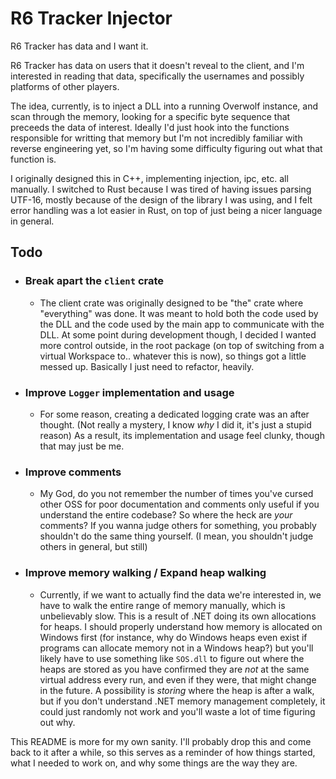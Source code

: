 # R6 Tracker Injector
R6 Tracker has data and I want it.

R6 Tracker has data on users that it doesn't reveal to the client, and I'm interested in reading that data, specifically the usernames and possibly platforms of other players.

The idea, currently, is to inject a DLL into a running Overwolf instance, and scan through the memory, looking for a specific byte sequence that preceeds the data of interest. Ideally I'd just hook into the functions responsible for writting that memory but I'm not incredibly familiar with reverse engineering yet, so I'm having some difficulty figuring out what that function is.

I originally designed this in C++, implementing injection, ipc, etc. all manually. I switched to Rust because I was tired of having issues parsing UTF-16, mostly because of the design of the library I was using, and I felt error handling was a lot easier in Rust, on top of just being a nicer language in general.

## Todo
* ### Break apart the `client` crate
  * The client crate was originally designed to be "the" crate where "everything" was done. It was meant to hold both the code used by the DLL and the code used by the main app to communicate with the DLL. At some point during development though, I decided I wanted more control outside, in the root package (on top of switching from a virtual Workspace to.. whatever this is now), so things got a little messed up. Basically I just need to refactor, heavily.
* ### Improve `Logger` implementation and usage
  * For some reason, creating a dedicated logging crate was an after thought. (Not really a mystery, I know *why* I did it, it's just a stupid reason) As a result, its implementation and usage feel clunky, though that may just be me.
* ### Improve comments
  * My God, do you not remember the number of times you've cursed other OSS for poor documentation and comments only useful if you understand the entire codebase? So where the heck are *your* comments? If you wanna judge others for something, you probably shouldn't do the same thing yourself. (I mean, you shouldn't judge others in general, but still)
* ### Improve memory walking / Expand heap walking
  * Currently, if we want to actually find the data we're interested in, we have to walk the entire range of memory manually, which is unbelievably slow. This is a result of .NET doing its own allocations for heaps. I should properly understand how memory is allocated on Windows first (for instance, why do Windows heaps even exist if programs can allocate memory not in a Windows heap?) but you'll likely have to use something like `SOS.dll` to figure out where the heaps are stored as you have confirmed they are *not* at the same virtual address every run, and even if they were, that might change in the future. A possibility is *storing* where the heap is after a walk, but if you don't understand .NET memory management completely, it could just randomly not work and you'll waste a lot of time figuring out why.

This README is more for my own sanity. I'll probably drop this and come back to it after a while, so this serves as a reminder of how things started, what I needed to work on, and why some things are the way they are.